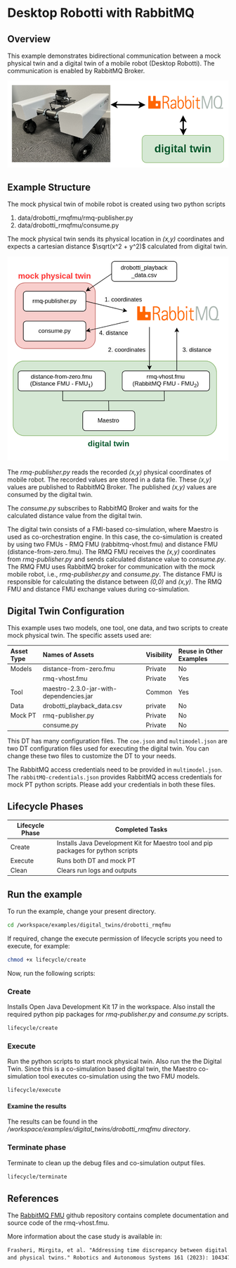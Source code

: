 # Desktop Robotti with RabbitMQ

## Overview

This example demonstrates bidirectional communication between
a mock physical twin and a digital twin of a mobile robot (Desktop Robotti).
The communication is enabled by RabbitMQ Broker.

![Desktop Robotti with RabbitMQ Broker and Digital Twin](system.png)

## Example Structure

The mock physical twin of mobile robot is created using two python scripts

1. data/drobotti_rmqfmu/rmq-publisher.py
1. data/drobotti_rmqfmu/consume.py

The mock physical twin sends its physical location in _(x,y)_ coordinates and
expects a cartesian distance $\sqrt(x^2 + y^2)$ calculated from digital twin.

![Desktop Robotti DT structure](dt-structure.png)

The _rmq-publisher.py_ reads the recorded _(x,y)_ physical coordinates of
mobile robot. The recorded values are stored in a data file.
These _(x,y)_ values are published to RabbitMQ Broker. The published
_(x,y)_ values are consumed by the digital twin.

The _consume.py_ subscribes to RabbitMQ Broker and waits for the calculated
distance value from the digital twin.

The digital twin consists of a FMI-based co-simulation, where Maestro is used
as co-orchestration engine.
In this case, the co-simulation is created by using two FMUs -
RMQ FMU (rabbitmq-vhost.fmu) and distance FMU (distance-from-zero.fmu).
The RMQ FMU receives the _(x,y)_ coordinates from _rmq-publisher.py_ and
sends calculated distance value to _consume.py_. The RMQ FMU uses
RabbitMQ broker for communication with the mock mobile robot, i.e.,
_rmq-publisher.py_ and _consume.py_.
The distance FMU is responsible for calculating the distance between
_(0,0)_ and _(x,y)_. The RMQ FMU and distance FMU exchange values
during co-simulation.

## Digital Twin Configuration

This example uses two models, one tool, one data, and two scripts to create
mock physical twin. The specific assets used are:

| Asset Type | Names of Assets | Visibility | Reuse in Other Examples |
|:---|:---|:---|:---|
| Models | distance-from-zero.fmu | Private | No |
|  | rmq-vhost.fmu | Private | Yes |
| Tool | maestro-2.3.0-jar-with-dependencies.jar | Common | Yes |
| Data | drobotti_playback_data.csv | private | No |
| Mock PT | rmq-publisher.py | Private | No |
|  | consume.py | Private | No |

This DT has many configuration files.
The `coe.json` and `multimodel.json`
are two DT configuration files used for executing the digital twin.
You can change these two files to customize the DT to your needs.

The RabbitMQ access credentials need to be provided in `multimodel.json`.
The `rabbitMQ-credentials.json` provides RabbitMQ access credentials
for mock PT python scripts. Please add your credentials in both these files.

## Lifecycle Phases

| Lifecycle Phase    | Completed Tasks |
| -------- | ------- |
| Create  | Installs Java Development Kit for Maestro tool and pip packages for python scripts |
| Execute | Runs both DT and mock PT |
| Clean   | Clears run logs and outputs |

## Run the example

To run the example, change your present directory.

```bash
cd /workspace/examples/digital_twins/drobotti_rmqfmu
```

If required, change the execute permission of lifecycle scripts
you need to execute, for example:

```bash
chmod +x lifecycle/create
```

Now, run the following scripts:

### Create

Installs Open Java Development Kit 17 in the workspace. Also install
the required python pip packages for _rmq-publisher.py_ and
_consume.py_ scripts.

```bash
lifecycle/create
```

### Execute

Run the python scripts to start mock physical twin.
Also run the the Digital Twin. Since this is a co-simulation based
digital twin, the Maestro co-simulation tool executes co-simulation
using the two FMU models.

```bash
lifecycle/execute
```

#### Examine the results

The results can be found in the
_/workspace/examples/digital\_twins/drobotti\_rmqfmu directory_.

### Terminate phase

Terminate to clean up the debug files and co-simulation output files.

```bash
lifecycle/terminate
```

## References

The [RabbitMQ FMU](https://github.com/INTO-CPS-Association/fmu-rabbitmq)
github repository contains complete documentation and source code of
the rmq-vhost.fmu.

More information about the case study is available in:

```txt
Frasheri, Mirgita, et al. "Addressing time discrepancy between digital
and physical twins." Robotics and Autonomous Systems 161 (2023): 104347.
```
